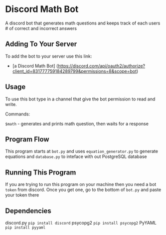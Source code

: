 # Discord Math Bot
A discord bot that generates math questions and keeps track of each users # of correct and incorrect answers

## Adding To Your Server
To add the bot to your server use this link:
* [a Discord Math Bot] (https://discord.com/api/oauth2/authorize?client_id=831777759184289799&permissions=8&scope=bot)

## Usage
To use this bot type in a channel that give the bot permission to read and write.

Commands:

`$math` - generates and prints math question, then waits for a response

## Program Flow
This program starts at `bot.py` and uses `equation_generator.py` to generate equations and `database.py` to inteface with out PostgreSQL database

## Running This Program
If you are trying to run this program on your machine then you need
a bot `token` from discord. Once you get one, go to the bottom of `bot.py` and paste your token there

## Dependencies
discord.py
`pip install discord`
psycopg2
`pip install psycopg2`
PyYAML
`pip install pyyaml`

